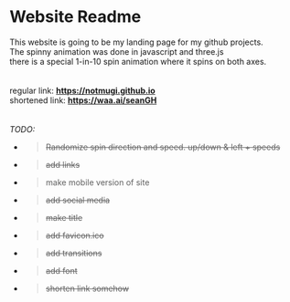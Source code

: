 # Website Readme

This website is going to be my landing page for my github projects. 
</br>
The spinny animation was done in javascript and three.js
</br>
there is a special 1-in-10 spin animation where it spins on both axes.
</br></br></br>
regular link:   <b>https://notmugi.github.io</b>
</br>
shortened link: <b>https://waa.ai/seanGH</b>
</br></br></br>
<i>TODO:</i>
- > ~~Randomize spin direction and speed. up/down & left + speeds~~
- > ~~add links~~
- > make mobile version of site
- > ~~add social media~~
- > ~~make title~~
- > ~~add favicon.ico~~
- > ~~add transitions~~
- > ~~add font~~
- > ~~shorten link somehow~~
